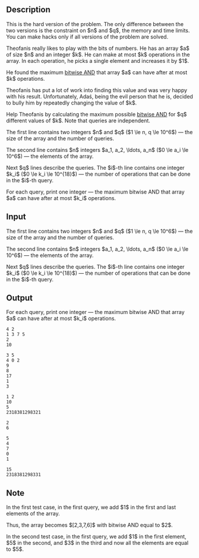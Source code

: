 ## Description

<div><p><span class="tex-font-style-bf">This is the hard version of the problem. The only difference between the two versions is the constraint on $n$ and $q$, the memory and time limits. You can make hacks only if all versions of the problem are solved.</span></p><p>Theofanis really likes to play with the bits of numbers. He has an array $a$ of size $n$ and an integer $k$. He can make at most $k$ operations in the array. In each operation, he picks a single element and increases it by $1$.</p><p>He found the <span class="tex-font-style-bf">maximum</span> <a href="https://en.wikipedia.org/wiki/Bitwise_operation#AND">bitwise AND</a> that array $a$ can have after at most $k$ operations.</p><p>Theofanis has put a lot of work into finding this value and was very happy with his result. Unfortunately, Adaś, being the evil person that he is, decided to bully him by repeatedly changing the value of $k$.</p><p>Help Theofanis by calculating the <span class="tex-font-style-bf">maximum</span> possible <a href="https://en.wikipedia.org/wiki/Bitwise_operation#AND">bitwise AND</a> for $q$ different values of $k$. Note that queries are independent.</p></div><div class="input-specification"><p>The first line contains two integers $n$ and $q$ ($1 \le n, q \le 10^6$)&nbsp;— the size of the array and the number of queries.</p><p>The second line contains $n$ integers $a_1, a_2, \ldots, a_n$ ($0 \le a_i \le 10^6$)&nbsp;— the elements of the array.</p><p>Next $q$ lines describe the queries. The $i$-th line contains one integer $k_i$ ($0 \le k_i \le 10^{18}$)&nbsp;— the number of operations that can be done in the $i$-th query.</p></div><div class="output-specification"><p>For each query, print one integer&nbsp;— the <span class="tex-font-style-bf">maximum</span> bitwise AND that array $a$ can have after at most $k_i$ operations.</p></div>

## Input

<p>The first line contains two integers $n$ and $q$ ($1 \le n, q \le 10^6$)&nbsp;— the size of the array and the number of queries.</p><p>The second line contains $n$ integers $a_1, a_2, \ldots, a_n$ ($0 \le a_i \le 10^6$)&nbsp;— the elements of the array.</p><p>Next $q$ lines describe the queries. The $i$-th line contains one integer $k_i$ ($0 \le k_i \le 10^{18}$)&nbsp;— the number of operations that can be done in the $i$-th query.</p>

## Output

<p>For each query, print one integer&nbsp;— the <span class="tex-font-style-bf">maximum</span> bitwise AND that array $a$ can have after at most $k_i$ operations.</p>





```input1|
4 2
1 3 7 5
2
10
```




```input2|
3 5
4 0 2
9
8
17
1
3
```




```input3|
1 2
10
5
2318381298321
```




```output1
2
6
```




```output2
5
4
7
0
1
```




```output3
15
2318381298331
```



## Note

<p>In the first test case, in the first query, we add $1$ in the first and last elements of the array. </p><p>Thus, the array becomes $[2,3,7,6]$ with bitwise AND equal to $2$.</p><p>In the second test case, in the first query, we add $1$ in the first element, $5$ in the second, and $3$ in the third and now all the elements are equal to $5$.</p>

